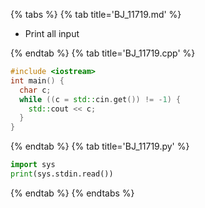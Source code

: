{% tabs %}
{% tab title='BJ_11719.md' %}

* Print all input

{% endtab %}
{% tab title='BJ_11719.cpp' %}

```cpp
#include <iostream>
int main() {
  char c;
  while ((c = std::cin.get()) != -1) {
    std::cout << c;
  }
}
```

{% endtab %}
{% tab title='BJ_11719.py' %}

```py
import sys
print(sys.stdin.read())
```

{% endtab %}
{% endtabs %}